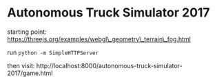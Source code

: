 # Autonomous Truck Simulator 2017

starting point: https://threejs.org/examples/webgl\_geometry\_terrain\_fog.html

run `python -m SimpleHTTPServer`

then visit: http://localhost:8000/autonomous-truck-simulator-2017/game.html
